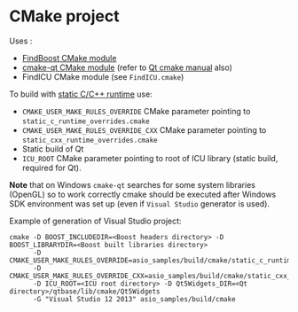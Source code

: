 CMake project
============

Uses :

* [FindBoost CMake module](http://www.cmake.org/cmake/help/v3.1/module/FindBoost.html?highlight=findboost)
* [cmake-qt CMake module](http://www.cmake.org/cmake/help/v3.1/manual/cmake-qt.7.html) (refer to [Qt cmake manual](http://doc.qt.io/qt-5/cmake-manual.html) also)
* FindICU CMake module (see `FindICU.cmake`)

To build with [static C/C++ runtime](http://www.cmake.org/Wiki/CMake_FAQ#How_can_I_build_my_MSVC_application_with_a_static_runtime.3F) use:

* `CMAKE_USER_MAKE_RULES_OVERRIDE` CMake parameter pointing to `static_c_runtime_overrides.cmake`
* `CMAKE_USER_MAKE_RULES_OVERRIDE_CXX` CMake parameter pointing to `static_cxx_runtime_overrides.cmake`
* Static build of Qt
* `ICU_ROOT` CMake parameter pointing to root of ICU library (static build, required for Qt).

**Note** that on Windows `cmake-qt` searches for some system libraries (OpenGL) so to work correctly 
cmake should be executed after Windows SDK environment was set up (even if `Visual Studio` generator is used).

Example of generation of Visual Studio project:

```
cmake -D BOOST_INCLUDEDIR=<Boost headers directory> -D BOOST_LIBRARYDIR=<Boost built libraries directory> 
      -D CMAKE_USER_MAKE_RULES_OVERRIDE=asio_samples/build/cmake/static_c_runtime_overrides.cmake 
      -D CMAKE_USER_MAKE_RULES_OVERRIDE_CXX=asio_samples/build/cmake/static_cxx_runtime_overrides.cmake 
      -D ICU_ROOT=<ICU root directory> -D Qt5Widgets_DIR=<Qt directory>/qtbase/lib/cmake/Qt5Widgets 
      -G "Visual Studio 12 2013" asio_samples/build/cmake
```
